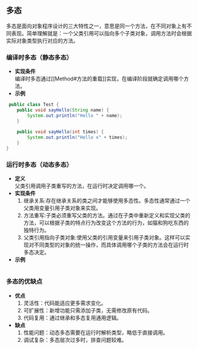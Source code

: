 ## 多态
多态是面向对象程序设计的三大特性之一，意思是同一个方法，在不同对象上有不同表现。简单理解就是：一个父类引用可以指向多个子类对象，调用方法时会根据实际对象类型执行对应的方法。
### 编译时多态（静态多态）
- **实现条件**  
	编译时多态通过[[Method#方法的重载]]实现，在编译阶段就确定调用哪个方法。
- **示例**
```java
 public class Test {
    public void sayHello(String name) {
        System.out.println("Hello " + name);
    }
    
    public void sayHello(int times) {
        System.out.println("Hello x" + times);
    }
}
```

### 运行时多态（动态多态）
- **定义**  
	父类引用调用子类重写的方法，在运行时决定调用哪一个。
- **实现条件**  
	1. 继承关系:存在继承关系的类之间才能够使用多态性。多态性通常通过一个父类用变量引用子类对象来实现。
	2. 方法重写:子类必须重写父类的方法。通过在子类中重新定义和实现父类的方法，可以根据子类的特点行为改变这个方法的行为，如猫和狗吃东西的独特行为。
	3. 父类引用指向子类对象:使用父类的引用变量来引用子类对象。这样可以实现对不同类型的对象的统一操作，而具体调用哪个子类的方法会在运行时多态决定。
- **示例**  
```

```

### 多态的优缺点
- **优点**  
	1. 灵活性：代码能适应更多需求变化。
	2. 可扩展性：新增功能只需添加子类，无需修改原有代码。
	3. 代码复用：通过继承和多态复用通用逻辑。
- **缺点**  
	1. 性能问题：动态多态需要在运行时解析类型，略低于直接调用。
	2. 调试复杂：多态层次过多时，排查问题较难。